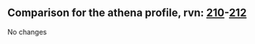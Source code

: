 ## Comparison for the athena profile, rvn: [210](https://github.com/PRO100KatYT/FortniteProfileRevisions/tree/main/profiles/athena/210%20athena.json)-[212](https://github.com/PRO100KatYT/FortniteProfileRevisions/tree/main/profiles/athena/212%20athena.json)

No changes
